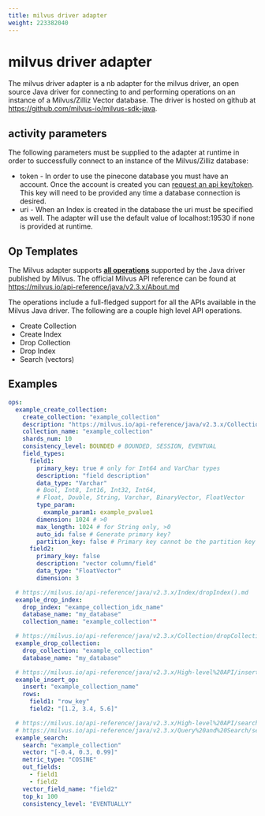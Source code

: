 ```yaml
---
title: milvus driver adapter
weight: 223382040
---
```

# milvus driver adapter

The milvus driver adapter is a nb adapter for the milvus driver, an open source Java driver for connecting to and
performing operations on an instance of a Milvus/Zilliz Vector database. The driver is hosted on github at
https://github.com/milvus-io/milvus-sdk-java.

## activity parameters

The following parameters must be supplied to the adapter at runtime in order to successfully connect to an
instance of the Milvus/Zilliz database:

* token - In order to use the pinecone database you must have an account. Once the account is created you can [request
  an api key/token](https://milvus.io/docs/users_and_roles.md#Users-and-Roles). This key will need to be provided any
  time a
  database connection is desired.
* uri - When an Index is created in the database the uri must be specified as well. The adapter will
  use the default value of localhost:19530 if none is provided at runtime.

## Op Templates

The Milvus adapter supports [**all operations**](../java/io/nosqlbench/adapter/milvus/ops) supported by the Java
driver
published by Milvus.
The official Milvus API reference can be found at
https://milvus.io/api-reference/java/v2.3.x/About.md

The operations include a full-fledged support for all the APIs available in the Milvus Java driver.
The following are a couple high level API operations.

* Create Collection
* Create Index
* Drop Collection
* Drop Index
* Search (vectors)

## Examples

```yaml
ops:
  example_create_collection:
    create_collection: "example_collection"
    description: "https://milvus.io/api-reference/java/v2.3.x/Collection/createCollection().md"
    collection_name: "example_collection"
    shards_num: 10
    consistency_level: BOUNDED # BOUNDED, SESSION, EVENTUAL
    field_types:
      field1:
        primary_key: true # only for Int64 and VarChar types
        description: "field description"
        data_type: "Varchar"
        # Bool, Int8, Int16, Int32, Int64,
        # Float, Double, String, Varchar, BinaryVector, FloatVector
        type_param:
          example_param1: example_pvalue1
        dimension: 1024 # >0
        max_length: 1024 # for String only, >0
        auto_id: false # Generate primary key?
        partition_key: false # Primary key cannot be the partition key too
      field2:
        primary_key: false
        description: "vector column/field"
        data_type: "FloatVector"
        dimension: 3

  # https://milvus.io/api-reference/java/v2.3.x/Index/dropIndex().md
  example_drop_index:
    drop_index: "exampe_collection_idx_name"
    database_name: "my_database"
    collection_name: "example_collection""

  # https://milvus.io/api-reference/java/v2.3.x/Collection/dropCollection().md
  example_drop_collection:
    drop_collection: "example_collection"
    database_name: "my_database"

  # https://milvus.io/api-reference/java/v2.3.x/High-level%20API/insert().md
  example_insert_op:
    insert: "example_collection_name"
    rows:
      field1: "row_key"
      field2: "[1.2, 3.4, 5.6]"

  # https://milvus.io/api-reference/java/v2.3.x/High-level%20API/search().md
  # https://milvus.io/api-reference/java/v2.3.x/Query%20and%20Search/search().md
  example_search:
    search: "example_collection"
    vector: "[-0.4, 0.3, 0.99]"
    metric_type: "COSINE"
    out_fields:
      - field1
      - field2
    vector_field_name: "field2"
    top_k: 100
    consistency_level: "EVENTUALLY"
```
